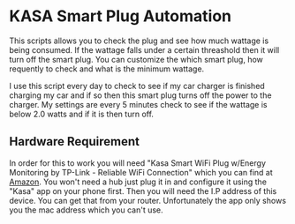 # KASA Smart Plug Automation

This scripts allows you to check the plug and see how much wattage is being consumed.
If the wattage falls under a certain threashold then it will turn off the smart plug.
You can customize the which smart plug, how requently to check and what is the minimum wattage.

I use this script every day to check to see if my car charger is finished charging my
car and if so then this smart plug turns off the power to the charger. My settings are
every 5 minutes check to see if the wattage is below 2.0 watts and if it is then turn off.

## Hardware Requirement

In order for this to work you will need "Kasa Smart WiFi Plug w/Energy Monitoring by TP-Link - Reliable WiFi Connection" which you can find at [Amazon](https://www.amazon.com/dp/B0178IC5ZY?ref_=cm_sw_r_cp_ud_dp_MYFHR4A41QSY05NYNYQA). You won't need a hub just plug it in and configure it using the "Kasa" app on your phone first. Then you will need the I.P address of this device. You can get that from your router. Unfortunately the app only shows you the
mac address which you can't use.




